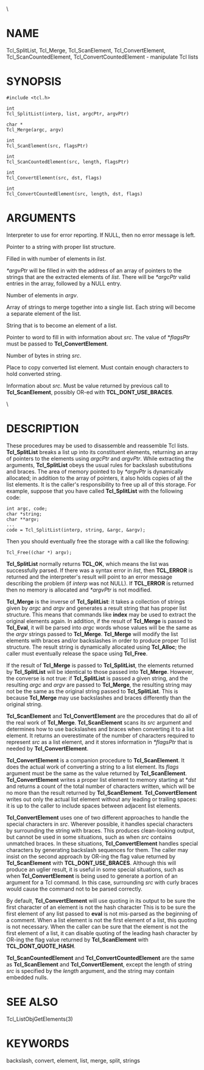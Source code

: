 \

# NAME

Tcl_SplitList, Tcl_Merge, Tcl_ScanElement, Tcl_ConvertElement,
Tcl_ScanCountedElement, Tcl_ConvertCountedElement - manipulate Tcl lists

# SYNOPSIS

    #include <tcl.h>

    int
    Tcl_SplitList(interp, list, argcPtr, argvPtr)

    char *
    Tcl_Merge(argc, argv)

    int
    Tcl_ScanElement(src, flagsPtr)

    int
    Tcl_ScanCountedElement(src, length, flagsPtr)

    int
    Tcl_ConvertElement(src, dst, flags)

    int
    Tcl_ConvertCountedElement(src, length, dst, flags)

# ARGUMENTS

Interpreter to use for error reporting. If NULL, then no error message
is left.

Pointer to a string with proper list structure.

Filled in with number of elements in *list*.

*\*argvPtr* will be filled in with the address of an array of pointers
to the strings that are the extracted elements of *list*. There will be
*\*argcPtr* valid entries in the array, followed by a NULL entry.

Number of elements in *argv*.

Array of strings to merge together into a single list. Each string will
become a separate element of the list.

String that is to become an element of a list.

Pointer to word to fill in with information about *src*. The value of
\**flagsPtr* must be passed to **Tcl_ConvertElement**.

Number of bytes in string *src*.

Place to copy converted list element. Must contain enough characters to
hold converted string.

Information about *src*. Must be value returned by previous call to
**Tcl_ScanElement**, possibly OR-ed with **TCL_DONT_USE_BRACES**.

\

# DESCRIPTION

These procedures may be used to disassemble and reassemble Tcl lists.
**Tcl_SplitList** breaks a list up into its constituent elements,
returning an array of pointers to the elements using *argcPtr* and
*argvPtr*. While extracting the arguments, **Tcl_SplitList** obeys the
usual rules for backslash substitutions and braces. The area of memory
pointed to by *\*argvPtr* is dynamically allocated; in addition to the
array of pointers, it also holds copies of all the list elements. It is
the caller\'s responsibility to free up all of this storage. For
example, suppose that you have called **Tcl_SplitList** with the
following code:

    int argc, code;
    char *string;
    char **argv;
    ...
    code = Tcl_SplitList(interp, string, &argc, &argv);

Then you should eventually free the storage with a call like the
following:

    Tcl_Free((char *) argv);

**Tcl_SplitList** normally returns **TCL_OK**, which means the list was
successfully parsed. If there was a syntax error in *list*, then
**TCL_ERROR** is returned and the interpreter\'s result will point to an
error message describing the problem (if *interp* was not NULL). If
**TCL_ERROR** is returned then no memory is allocated and *\*argvPtr* is
not modified.

**Tcl_Merge** is the inverse of **Tcl_SplitList**: it takes a collection
of strings given by *argc* and *argv* and generates a result string that
has proper list structure. This means that commands like **index** may
be used to extract the original elements again. In addition, if the
result of **Tcl_Merge** is passed to **Tcl_Eval**, it will be parsed
into *argc* words whose values will be the same as the *argv* strings
passed to **Tcl_Merge**. **Tcl_Merge** will modify the list elements
with braces and/or backslashes in order to produce proper Tcl list
structure. The result string is dynamically allocated using
**Tcl_Alloc**; the caller must eventually release the space using
**Tcl_Free**.

If the result of **Tcl_Merge** is passed to **Tcl_SplitList**, the
elements returned by **Tcl_SplitList** will be identical to those passed
into **Tcl_Merge**. However, the converse is not true: if
**Tcl_SplitList** is passed a given string, and the resulting *argc* and
*argv* are passed to **Tcl_Merge**, the resulting string may not be the
same as the original string passed to **Tcl_SplitList**. This is because
**Tcl_Merge** may use backslashes and braces differently than the
original string.

**Tcl_ScanElement** and **Tcl_ConvertElement** are the procedures that
do all of the real work of **Tcl_Merge**. **Tcl_ScanElement** scans its
*src* argument and determines how to use backslashes and braces when
converting it to a list element. It returns an overestimate of the
number of characters required to represent *src* as a list element, and
it stores information in *\*flagsPtr* that is needed by
**Tcl_ConvertElement**.

**Tcl_ConvertElement** is a companion procedure to **Tcl_ScanElement**.
It does the actual work of converting a string to a list element. Its
*flags* argument must be the same as the value returned by
**Tcl_ScanElement**. **Tcl_ConvertElement** writes a proper list element
to memory starting at \**dst* and returns a count of the total number of
characters written, which will be no more than the result returned by
**Tcl_ScanElement**. **Tcl_ConvertElement** writes out only the actual
list element without any leading or trailing spaces: it is up to the
caller to include spaces between adjacent list elements.

**Tcl_ConvertElement** uses one of two different approaches to handle
the special characters in *src*. Wherever possible, it handles special
characters by surrounding the string with braces. This produces
clean-looking output, but cannot be used in some situations, such as
when *src* contains unmatched braces. In these situations,
**Tcl_ConvertElement** handles special characters by generating
backslash sequences for them. The caller may insist on the second
approach by OR-ing the flag value returned by **Tcl_ScanElement** with
**TCL_DONT_USE_BRACES**. Although this will produce an uglier result, it
is useful in some special situations, such as when
**Tcl_ConvertElement** is being used to generate a portion of an
argument for a Tcl command. In this case, surrounding *src* with curly
braces would cause the command not to be parsed correctly.

By default, **Tcl_ConvertElement** will use quoting in its output to be
sure the first character of an element is not the hash character This is
to be sure the first element of any list passed to **eval** is not
mis-parsed as the beginning of a comment. When a list element is not the
first element of a list, this quoting is not necessary. When the caller
can be sure that the element is not the first element of a list, it can
disable quoting of the leading hash character by OR-ing the flag value
returned by **Tcl_ScanElement** with **TCL_DONT_QUOTE_HASH**.

**Tcl_ScanCountedElement** and **Tcl_ConvertCountedElement** are the
same as **Tcl_ScanElement** and **Tcl_ConvertElement**, except the
length of string *src* is specified by the *length* argument, and the
string may contain embedded nulls.

# SEE ALSO

Tcl_ListObjGetElements(3)

# KEYWORDS

backslash, convert, element, list, merge, split, strings
